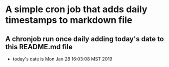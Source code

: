 A simple cron job that adds daily timestamps to markdown file
============================================================
## A chronjob run once daily adding today's date to this README.md file
* today's date is Mon Jan 28 16:03:08 MST 2019
